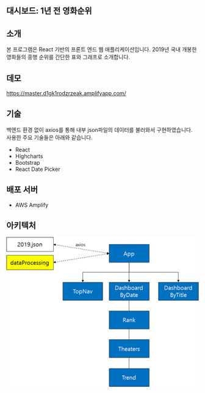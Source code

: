 ## 대시보드: 1년 전 영화순위

## 소개
본 프로그램은 React 기반의 프론트 엔드 웹 애플리케이션입니다.
2019년 국내 개봉한 영화들의 흥행 순위를 간단한 표와 그래프로 소개합니다.

## 데모
https://master.d1gk1rodzrzeak.amplifyapp.com/

## 기술
백엔드 환경 없이 axios를 통해 내부 json파일의 데이터를 불러와서 구현하였습니다.
사용한 주요 기술들은 아래와 같습니다.
- React
- Highcharts
- Bootstrap
- React Date Picker

## 배포 서버
- AWS Amplify

## 아키텍처
![](public/architecture.png)
